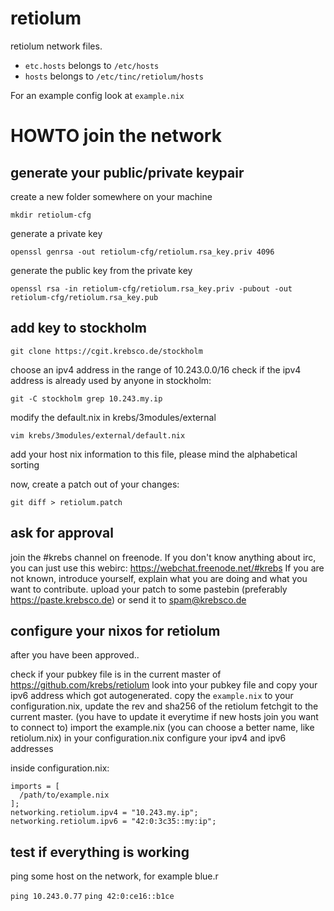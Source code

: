 # retiolum

retiolum network files.

* `etc.hosts` belongs to `/etc/hosts`
* `hosts` belongs to `/etc/tinc/retiolum/hosts`

For an example config look at `example.nix`


# HOWTO join the network

## generate your public/private keypair

create a new folder somewhere on your machine

`mkdir retiolum-cfg`

generate a private key

`openssl genrsa -out retiolum-cfg/retiolum.rsa_key.priv 4096`

generate the public key from the private key

`openssl rsa -in retiolum-cfg/retiolum.rsa_key.priv -pubout -out retiolum-cfg/retiolum.rsa_key.pub`

## add key to stockholm

`git clone https://cgit.krebsco.de/stockholm`

choose an ipv4 address in the range of 10.243.0.0/16
check if the ipv4 address is already used by anyone in stockholm:

`git -C stockholm grep 10.243.my.ip`

modify the default.nix in krebs/3modules/external

`vim krebs/3modules/external/default.nix`

add your host nix information to this file, please mind the alphabetical sorting

now, create a patch out of your changes:

`git diff > retiolum.patch`

## ask for approval

join the #krebs channel on freenode.
If you don't know anything about irc,  you can just use this webirc: https://webchat.freenode.net/#krebs
If you are not known, introduce yourself, explain what you are doing and what you want to contribute. upload your patch to some pastebin (preferably https://paste.krebsco.de) or send it to spam@krebsco.de

## configure your nixos for retiolum

after you have been approved..

check if your pubkey file is in the current master of https://github.com/krebs/retiolum
look into your pubkey file and copy your ipv6 address which got autogenerated.
copy the `example.nix` to your configuration.nix, update the rev and sha256 of the retiolum fetchgit to the current master. (you have to update it everytime if new hosts join you want to connect to)
import the example.nix (you can choose a better name, like retiolum.nix) in your configuration.nix
configure your ipv4 and ipv6 addresses

inside configuration.nix:
```
imports = [
  /path/to/example.nix
];
networking.retiolum.ipv4 = "10.243.my.ip";
networking.retiolum.ipv6 = "42:0:3c35::my:ip";
```

## test if everything is working

ping some host on the network, for example blue.r

`ping 10.243.0.77`
`ping 42:0:ce16::b1ce`
